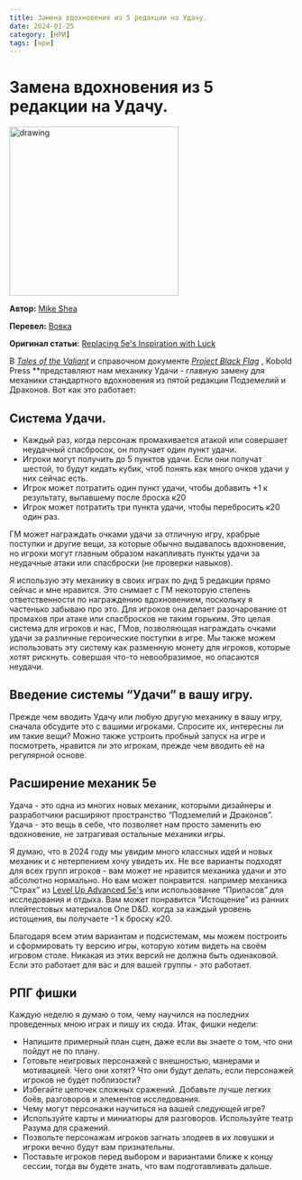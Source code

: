 ```yaml
---
title: Замена вдохновения из 5 редакции на Удачу.
date: 2024-01-25
category: [НРИ]
tags: [нри]
---
```


# Замена вдохновения из 5 редакции на Удачу.
<img src="https://i.pinimg.com/564x/63/46/51/6346513c8bada2c4ba3490e077d851eb.jpg" alt="drawing" width="300"/>


**Автор:** [Mike Shea](https://slyflourish.com/)

**Перевел:** [Вовка](https://taplink.cc/vovka)

**Оригинал статьи:** [Replacing 5e's Inspiration with Luck
](https://slyflourish.com/luck.html)

В *[Tales of the Valiant](https://www.talesofthevaliant.com/)* и справочном документе *[Project Black Flag](https://koboldpress.com/wp-content/uploads/2023/10/Black-Flag-Roleplaying-v0.1_101123.pdf)* , Kobold Press **представляют нам механику Удачи - главную замену для механики стандартного вдохновения из пятой редакции Подземелий и Драконов. Вот как это работает:

## Система Удачи.

- Каждый раз, когда персонаж промахивается атакой или совершает неудачный спасбросок, он получает один пункт удачи.
- Игроки могут получить до 5 пунктов удачи. Если они получат шестой, то будут кидать кубик, чтоб понять как много очков удачи у них сейчас есть.
- Игрок может потратить один пункт удачи, чтобы добавить +1 к результату, выпавшему после броска к20
- Игрок может потратить три пункта удачи, чтобы перебросить к20 один раз.

ГМ может награждать очками удачи за отличную игру, храбрые поступки и другие вещи, за которые обычно выдавалось вдохновение, но игроки могут главным образом накапливать пункты удачи за неудачные атаки или спасброски (не проверки навыков).

Я использую эту механику в своих играх по днд 5 редакции прямо сейчас и мне нравится. Это снимает с ГМ некоторую степень ответственности по награждению вдохновением, поскольку я частенько забываю про это. Для игроков она делает разочарование от промахов при атаке или спасбросков не таким горьким. Это целая система для игроков и нас, ГМов, позволяющая награждать очками удачи за различные героические поступки в игре. Мы также можем использовать эту систему как разменную монету для игроков, которые хотят рискнуть. совершая что-то невообразимое, но опасаются неудачи.

## Введение системы “Удачи” в вашу игру.

Прежде чем вводить Удачу или любую другую механику в вашу игру, сначала обсудите это с вашими игроками. Спросите их, интересны ли им такие вещи? Можно также устроить пробный запуск на игре и посмотреть, нравится ли это игрокам, прежде чем вводить её на регулярной основе.

## Расширение механик 5е

Удача - это одна из многих новых механик, которыми дизайнеры и разработчики расширяют пространство “Подземелий и Драконов”. Удача - это вещь в себе, что позволяет нам просто заменить ею вдохновение, не затрагивая остальные механики игры.

Я думаю, что в 2024 году мы увидим много классных идей и новых механик и с нетерпением хочу увидеть их. Не все варианты подходят для всех групп игроков - вам может не нравится механика удачи и это абсолютно нормально. Но вам может понравится. например механика “Страх” из [Level Up Advanced 5e's](https://enpublishingrpg.com/collections/level-up-advanced-5th-edition-a5e) или использование “Припасов” для исследования и отдыха. Вам может понравится “Истощение” из ранних плейтестовых материалов One D&D. когда за каждый уровень истощения, вы получаете -1 к броску к20.

Благодаря всем этим вариантам и подсистемам, мы можем построить и сформировать ту версию игры, которую хотим видеть на своём игровом столе. Никакая из этих версий не должна быть одинаковой. Если это работает для вас и для вашей группы - это работает. 

## РПГ фишки

Каждую неделю я думаю о том, чему научился на последних проведенных мною играх и пишу их сюда. Итак, фишки недели:

- Напишите примерный план сцен, даже если вы знаете о том, что они пойдут не по плану.
- Готовьте неигровых персонажей с внешностью, манерами и мотивацией. Чего они хотят? Что они будут делать, если персонажей игроков не будет поблизости?
- Избегайте цепочек сложных сражений. Добавьте лучше легких боёв, разговоров и элементов исследования.
- Чему могут персонажи научиться на вашей следующей игре?
- Используйте карты и миниатюры для разговоров. Используйте театр Разума для сражений.
- Позвольте персонажам игроков загнать злодеев в их ловушки и игроки вечно будут вам признательны.
- Поставьте игроков перед выбором и вариантами ближе к концу сессии, тогда вы будете знать, что вам подготавливать дальше.
